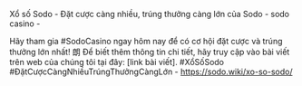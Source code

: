 Xổ số Sodo - Đặt cược càng nhiều, trúng thưởng càng lớn của Sodo - sodo casino - 

Hãy tham gia #SodoCasino ngay hôm nay để có cơ hội đặt cược và trúng thưởng lớn nhất! 朗 Để biết thêm thông tin chi tiết, hãy truy cập vào bài viết trên web của chúng tôi tại đây: [link bài viết]. #XổSốSodo #ĐặtCượcCàngNhiềuTrúngThưởngCàngLớn - https://sodo.wiki/xo-so-sodo/
